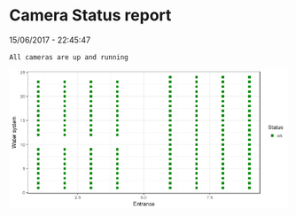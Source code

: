 Camera Status report
================
15/06/2017 - 22:45:47

    All cameras are up and running

![](camreport_files/figure-markdown_github/unnamed-chunk-2-1.png)
